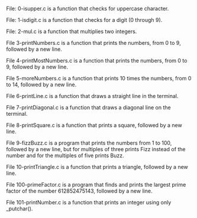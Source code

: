File: 0-isupper.c is a function that checks for uppercase character.

File: 1-isdigit.c is a function that checks for a digit (0 through 9).

File: 2-mul.c is a function that multiplies two integers.

File 3-printNumbers.c is a function that prints the numbers, from 0 to 9, followed by a new line.

File 4-printMostNumbers.c is a function that prints the numbers, from 0 to 9, followed by a new line.

File 5-moreNumbers.c is a function that prints 10 times the numbers, from 0 to 14, followed by a new line.

File 6-printLine.c is a function that draws a straight line in the terminal.

File 7-printDiagonal.c is a function that draws a diagonal line on the terminal.

File 8-printSquare.c is a function that prints a square, followed by a new line.

File 9-fizzBuzz.c is a program that prints the numbers from 1 to 100, followed by a new line, but for multiples of three prints Fizz instead of the number and for the multiples of five prints Buzz.

File 10-printTriangle.c is a function that prints a triangle, followed by a new line.

File 100-primeFactor.c is a program that finds and prints the largest prime factor of the number 612852475143, followed by a new line.

File 101-printNumber.c is a function that prints an integer using only _putchar().
